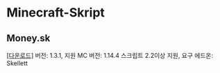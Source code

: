 # Minecraft-Skript
## Money.sk
[[다운로드]](https://github.com/Myodan/MinecraftSkript/releases/download/Money.sk_1.2.1/Money.sk) 버전: 1.3.1, 지원 MC 버전: 1.14.4 스크립트 2.2이상 지원, 요구 에드온: Skellett
